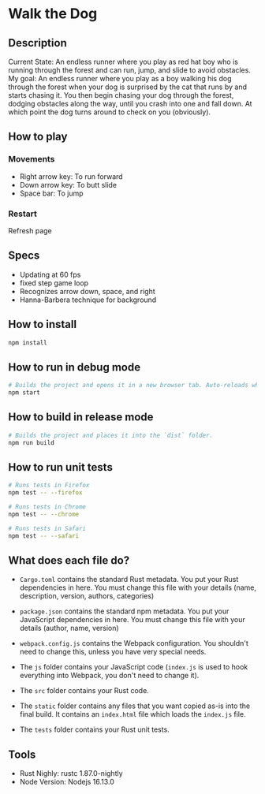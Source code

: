 # Walk the Dog
## Description
Current State: 
An endless runner where you play as red hat boy who is running through the forest and can run, jump, and slide to avoid obstacles.
My goal:
An endless runner where you play as a boy walking his dog through the forest when your dog is surprised by the cat that runs by and starts chasing it. You then begin chasing your dog through the forest, dodging obstacles along the way, until you crash into one and fall down. At which point the dog turns around to check on you (obviously).

## How to play
### Movements
* Right arrow key: To run forward
* Down arrow key: To butt slide
* Space bar: To jump
### Restart
Refresh page

## Specs
* Updating at 60 fps
* fixed step game loop
* Recognizes arrow down, space, and right
* Hanna-Barbera technique for background

## How to install

```sh
npm install
```

## How to run in debug mode

```sh
# Builds the project and opens it in a new browser tab. Auto-reloads when the project changes.
npm start
```

## How to build in release mode

```sh
# Builds the project and places it into the `dist` folder.
npm run build
```

## How to run unit tests

```sh
# Runs tests in Firefox
npm test -- --firefox

# Runs tests in Chrome
npm test -- --chrome

# Runs tests in Safari
npm test -- --safari
```

## What does each file do?

* `Cargo.toml` contains the standard Rust metadata. You put your Rust dependencies in here. You must change this file with your details (name, description, version, authors, categories)

* `package.json` contains the standard npm metadata. You put your JavaScript dependencies in here. You must change this file with your details (author, name, version)

* `webpack.config.js` contains the Webpack configuration. You shouldn't need to change this, unless you have very special needs.

* The `js` folder contains your JavaScript code (`index.js` is used to hook everything into Webpack, you don't need to change it).

* The `src` folder contains your Rust code.

* The `static` folder contains any files that you want copied as-is into the final build. It contains an `index.html` file which loads the `index.js` file.

* The `tests` folder contains your Rust unit tests.


## Tools
* Rust Nighly: rustc 1.87.0-nightly
* Node Version: Nodejs 16.13.0